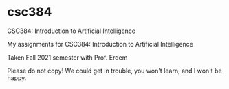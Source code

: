 # csc384

CSC384: Introduction to Artificial Intelligence

My assignments for CSC384: Introduction to Artificial Intelligence

Taken Fall 2021 semester with Prof. Erdem

Please do not copy! We could get in trouble, you won't learn, and I won't be happy.
